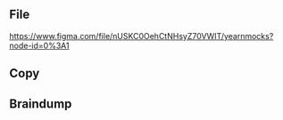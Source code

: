 ## File
https://www.figma.com/file/nUSKC0OehCtNHsyZ70VWIT/yearnmocks?node-id=0%3A1

## Copy


## Braindump
